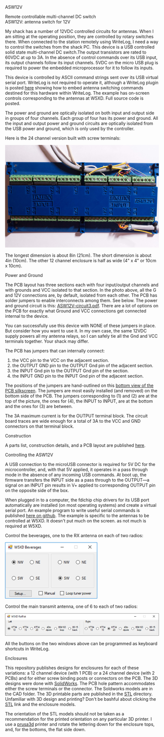 ASW12V

<p>
Remote controllable multi-channel DC switch<br/>
ASW12V: antenna switch for 12V
</p>
<p>
My shack has a number of 12VDC controlled circuits for antennas. When
I am sitting at the operating position, they are
 controlled by rotary switches there. 
When connected to the station remotely using WriteLog, I need a way to 
control the switches from the shack PC. This device is a USB controlled
solid state multi-channel DC switch.The output transistors are rated to 60VDC
at up to 3A. In the absence of control commands over its USB input,
its output channels follow its input channels. 5VDC on the micro
USB plug is required to power the embedded microprocessor for it to
follow its inputs.
</p>

<p>This device is controlled by ASCII command strings sent over
its USB virtual serial port. WriteLog is not required to operate it,
 although a WriteLog plugin is posted <a href='W5XD-antennas'>here</a> showing 
 how to embed
antenna switching commands destined for this hardware
within WriteLog. The example has on-screen controls corresponding
to the antennas at W5XD. Full source code is posted.</p>

<p>The power and ground are optically isolated on both input and output side
in groups of four channels. Each group of four has its power and ground.
All the input and output power and ground circuits are optically isolated
from the USB power and ground, which is only used by the controller.</p>
<p>
Here is the 24 channel version built with screw terminals:</p>
<p align='center'><img height="50%" src='Picture24Channel.jpg' alt='Picture24Channel.jpg'/></p>
The longest dimension is about 8in (21cm). The short dimension is about 4in (10cm). The other 12 channel enclosure is half as wide (4" x 4" or 10cm x 10cm).

<p>Power and Ground</p>

<p>The PCB layout has three sections each with four input/output channels and with grounds and
VCC isolated to that section. In the photo above, all the G and 12V connections are, by default,
 isolated from each other. The PCB has solder jumpers to enable interconnects among them. See below.
 The power and ground circuit is this:
<a href='ASW12V-circuit3.pdf'>ASW12V-circuit3.pdf</a>. 
There are a lot of options on the PCB for exactly what Ground and VCC connections get connected internal
to the device. 
 
You can successfully use this device with NONE of these jumpers in place. But consider how you want to use it.
In my own case, the same 12VDC supply powers all my antenna relays, so I can safely tie all the Gnd and VCC
terminals together. Your shack may differ.

The PCB has jumpers that can internally connect:</p>
<ol>
<li>the VCC pin to the VCC on the adjacent section.
<li>the OUTPUT GND pin to the OUTPUT Gnd pin of the adjacent section.
<li>the INPUT Gnd pin to the OUTPUT Gnd pin of the section.
<li>the INPUT GND pin to the INPUT Gnd pin of the adjacent section.
 </ol>
 The positions of the jumpers are hand-outlined on this <a href='ASW12V-bottom.pdf'>bottom view of the PCB silkscreen</a>. 
 The jumpers are most easily installed (and removed) on the bottom side of the PCB. The jumpers corresponding to (1) and (2) are at the top of the picture, the ones for (4), the INPUT to INPUT, are at the bottom and the ones for (3) are between.
 
 The 3A maximum current is for the OUTPUT terminal block. The circuit board traces are wide enough
 for a total of 3A to the VCC and GND connectors on that terminal block.
 
Construction

<p>A parts list, construction details, and a PCB layout are published <a href='construction.md'>here</a>.</p>

Controlling the ASW12V

A USB connection to the microUSB connector is required for 5V DC for the microcontroller, and,
with that 5V applied, it
operates in a pass through mode in the absence of any incoming USB commands. At boot up, the firmware transfers the INPUT
side as a pass through to the OUTPUT&mdash;a signal on an INPUT pin results in V+ applied to corresponding OUTPUT pin on
the opposite side of the box.
<p>When plugged in to a computer, the fdichip chip drivers for its USB port automatically are installed (on most
 operating systems) and create a virtual serial port. An example program to write useful serial commands is published <a href='W5XD-antennas'>here on github</a>. The example
is specific to the antennas to be controlled at W5XD. It doesn't put much on the screen. as not much is required at W5XD.</p>
<p>Control the beverages, one to the RX antenna on each of two radios:</p>
<img src='w5xd-antennas-1.png' alt='w5xd-antennas-1.png'/>
<p>Control the main transmit antenna, one of 6 to each of two radios:</p>
<img src='w5xd-antennas-RatPak.png' alt='w5xd-antennas-RatPak.png'/>
<p>All the buttons on the two windows above can be programmed as keyboard shortcuts in WriteLog.</p>
Enclosures

<p>This repository publishes designs for enclosures for each of these variations: a 12 channel device (with 1 PCB) or a 24 channel device (with 2 PCBs) and for either screw binding posts or connectors on the PCB. The 3D designs were done with <a href='solidworks.com'>SolidWorks</a>. The PCB hole pattern accommodates either the screw terminals or the connector. The
Soldworks models are in the CAD folder. The 3D printable parts are published in the <a href="STL/">STL</a> directory. Unfamiliar with 3D design and printing? Don't be bashful about clicking the <a href="STL/">STL</a> link and the enclosure models. </p>

<p>The orientation of the STL models should not be taken as a recommendation for
the printed orientation on any particular 3D printer. I use a <a href='http://prusa3d.com'>prusa3d</a> printer and rotate the
lettering down for the enclosure tops, and, for the bottoms, the flat side down.</p>
 
